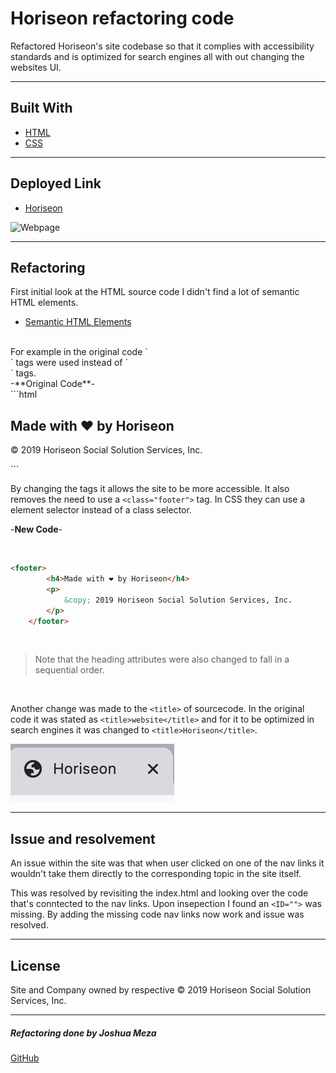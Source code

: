 # Horiseon refactoring code
 Refactored Horiseon's site codebase so that it complies with accessibility standards and is optimized for search engines all with out changing the websites UI. 

---

## Built With

* [HTML](https://developer.mozilla.org/en-US/docs/Web/HTML)
* [CSS](https://developer.mozilla.org/en-US/docs/Web/CSS)
---
## Deployed Link

* [Horiseon]( https://705h-s.github.io/Accessibility-Refactoring-Client-/
)

![Webpage](images/WEBPAGE.png)

---

## Refactoring 
First initial look at the HTML source code I didn't find a lot of semantic HTML elements. 
* [Semantic HTML Elements](https://www.w3schools.com/html/html5_semantic_elements.asp)
<br>
For example in the original code `<Div>` tags were used instead of `<footer>` tags. 
<br>
-**Original Code**-
<br>
```html
<div class="footer">
        <h2>Made with ❤️️ by Horiseon</h2>
        <p>
            &copy; 2019 Horiseon Social Solution Services, Inc.
        </p>
    </div>
```
<br>

By changing the tags it allows the site to be more accessible. It also removes the need to use a `<class="footer">` tag. In CSS they can use a element selector instead of a class selector.

-**New Code**-

<br>

```HTML
<footer>
        <h4>Made with ❤️️ by Horiseon</h4>
        <p>
            &copy; 2019 Horiseon Social Solution Services, Inc.
        </p>
    </footer>
```
<br>

 > Note that the heading attributes were also changed to fall in a sequential order. 
<br>

Another change was made to the `<title>` of sourcecode. 
In the original code it was stated as `<title>website</title>` and for it to be optimized in search engines it was changed to `<title>Horiseon</title>`.

![title](images/Title.png)

---
## Issue and resolvement 
An issue within the site was that when user clicked on one of the nav links it wouldn't take them directly to the corresponding topic in the site itself.

This was resolved by revisiting the index.html and looking over the code that's conntected to the nav links. Upon insepection I found an `<ID="">` was missing. By adding the missing code nav links now work and issue was resolved. 


---
## License
Site and Company owned by respective 
© 2019 Horiseon Social Solution Services, Inc.

---
##### Refactoring done by Joshua Meza
[GitHub](https://github.com/705h-S)
